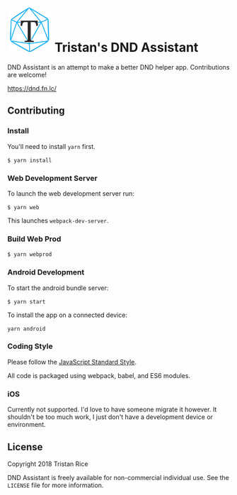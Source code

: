 <h1>
  <img src ="media/logo-icon.png" width="100">
  Tristan's DND Assistant
</h1>

DND Assistant is an attempt to make a better DND helper app. Contributions are
welcome!

https://dnd.fn.lc/

## Contributing

### Install

You'll need to install `yarn` first.

```
$ yarn install
```

### Web Development Server

To launch the web development server run:

```
$ yarn web
```

This launches `webpack-dev-server`.

### Build Web Prod

```
$ yarn webprod
```

### Android Development


To start the android bundle server:

```
$ yarn start
```

To install the app on a connected device:

```
yarn android
```


### Coding Style

Please follow the [JavaScript Standard Style](https://standardjs.com/rules.html).

All code is packaged using webpack, babel, and ES6 modules.

### iOS

Currently not supported. I'd love to have someone migrate it however. It
shouldn't be too much work, I just don't have a development device or
environment.


## License

Copyright 2018 Tristan Rice

DND Assistant is freely available for non-commercial individual use.
See the `LICENSE` file for more information.
